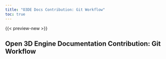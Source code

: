 ```yaml
---
title: "O3DE Docs Contribution: Git Workflow"
toc: true
---
```


{{< preview-new >}}

## Open 3D Engine Documentation Contribution: Git Workflow
